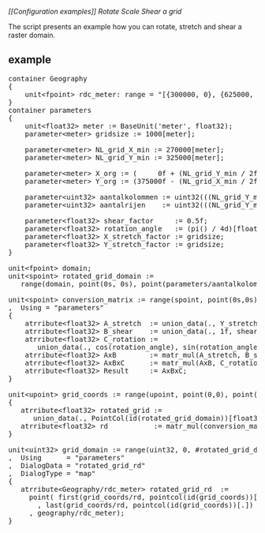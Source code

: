 *[[Configuration examples]] Rotate Scale Shear a grid*

The script presents an example how you can rotate, stretch and shear a raster domain.

## example

<pre>
container Geography
{
    unit&lt;fpoint&gt; rdc_meter: range = "[{300000, 0}, {625000, 280000})"; 
}
container parameters
{
    unit&lt;float32&gt; meter := BaseUnit('meter', float32);
    parameter&lt;meter&gt; gridsize := 1000[meter];
                                               
    parameter&lt;meter&gt; NL_grid_X_min := 270000[meter];
    parameter&lt;meter&gt; NL_grid_Y_min := 325000[meter];
   
    parameter&lt;meter&gt; X_org := (     0f + (NL_grid_Y_min / 2f))[meter];
    parameter&lt;meter&gt; Y_org := (375000f - (NL_grid_X_min / 2f))[meter];
   
    parameter&lt;uint32&gt; aantalkolommen := uint32(((NL_grid_Y_min + NL_grid_X_min)*(sqrt(2f) / 2f)) / gridsize);
    parameter&lt;uint32&gt; aantalrijen    := uint32(((NL_grid_Y_min + NL_grid_X_min)*(sqrt(2f) / 2f)) / gridsize);
   
    parameter&lt;float32&gt; shear_factor     := 0.5f;
    parameter&lt;float32&gt; rotation_angle   := (pi() / 4d)[float32]; <I>// in radial=45 degrees</I>;
    parameter&lt;float32&gt; X_stretch_factor := gridsize;
    parameter&lt;float32&gt; Y_stretch_factor := gridsize;
}

unit&lt;fpoint&gt; domain; 
unit&lt;spoint&gt; rotated_grid_domain := 
   range(domain, point(0s, 0s), point(parameters/aantalkolommen[int16], parameters/aantalrijen[int16]));

unit&lt;spoint&gt; conversion_matrix := range(spoint, point(0s,0s), point(2s,2s))
,  Using = "parameters"
{
    atrribute&lt;float32&gt; A_stretch  := union_data(., Y_stretch_factor, 0f, 0f, X_stretch_factor);
    atrribute&lt;float32&gt; B_shear    := union_data(., 1f, shear_factor, 0f, 1f);
    atrribute&lt;float32&gt; C_rotation := 
       union_data(., cos(rotation_angle), sin(rotation_angle), -sin(rotation_angle), cos(rotation_angle));
    atrribute&lt;float32&gt; AxB        := matr_mul(A_stretch, B_shear,.);
    atrribute&lt;float32&gt; AxBxC      := matr_mul(AxB, C_rotation,.);
    atrribute&lt;float32&gt; Result     := AxBxC;
}

unit&lt;upoint&gt; grid_coords := range(upoint, point(0,0), point(2, #rotated_grid_domain))
{
   atrribute&lt;float32&gt; rotated_grid := 
      union_data(., PointCol(id(rotated_grid_domain))[float32], PointRow(id(rotated_grid_domain))[float32]);
   atrribute&lt;float32&gt; rd           := matr_mul(conversion_matrix/Result, rotated_grid, .);
}

unit&lt;uint32&gt; grid_domain := range(uint32, 0, #rotated_grid_domain)
,  Using      = "parameters"
,  DialogData = "rotated_grid_rd"
,  DialogType = "map"
{ 
   atrribute&lt;Geography/rdc_meter&gt; rotated_grid_rd  := 
     point( first(grid_coords/rd, pointcol(id(grid_coords))[.]) + Y_org
	   , last(grid_coords/rd, pointcol(id(grid_coords))[.]) + X_org
     , geography/rdc_meter);
}
</pre>